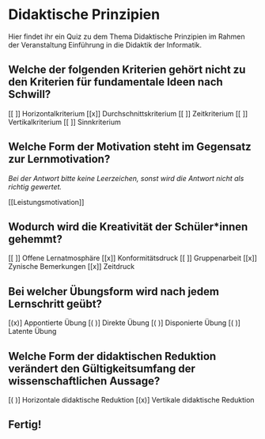 <!--
author:   DDI Uni Hamburg

email:    ddi.ew@uni-hamburg.de

version:  0.0.1

language: de

narrator: US English Female

comment:  Hier findet ihr ein Quiz zu dem Thema Didaktische Prinzipien im Rahmen der Veranstaltung Einführung in die Didaktik der Informatik.

link:     https://cdn.jsdelivr.net/chartist.js/latest/chartist.min.css

script:   https://cdn.jsdelivr.net/chartist.js/latest/chartist.min.js

-->

# Didaktische Prinzipien

Hier findet ihr ein Quiz zu dem Thema Didaktische Prinzipien im Rahmen der Veranstaltung Einführung in die Didaktik der Informatik.

## Welche der folgenden Kriterien gehört nicht zu den Kriterien für fundamentale Ideen nach Schwill?

[[ ]] Horizontalkriterium
[[x]] Durchschnittskriterium
[[ ]] Zeitkriterium
[[ ]] Vertikalkriterium
[[ ]] Sinnkriterium


## Welche Form der Motivation steht im Gegensatz zur Lernmotivation?

_Bei der Antwort bitte keine Leerzeichen, sonst wird die Antwort nicht als richtig gewertet._

[[Leistungsmotivation]]


## Wodurch wird die Kreativität der Schüler*innen gehemmt?

[[ ]] Offene Lernatmosphäre
[[x]] Konformitätsdruck
[[ ]] Gruppenarbeit
[[x]] Zynische Bemerkungen
[[x]] Zeitdruck


## Bei welcher Übungsform wird nach jedem Lernschritt geübt?

[(x)] Appontierte Übung
[( )] Direkte Übung
[( )] Disponierte Übung
[( )] Latente Übung


## Welche Form der didaktischen Reduktion verändert den Gültigkeitsumfang der wissenschaftlichen Aussage?

[( )] Horizontale didaktische Reduktion
[(x)] Vertikale didaktische Reduktion


## Fertig!

